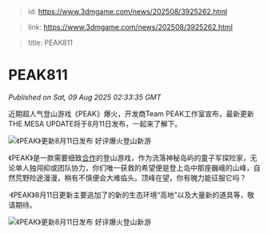 > id: https://www.3dmgame.com/news/202508/3925262.html

> link: https://www.3dmgame.com/news/202508/3925262.html

> title: PEAK811

# PEAK811
_Published on Sat, 09 Aug 2025 02:33:35 GMT_

近期超人气登山游戏《PEAK》爆火，开发商Team PEAK工作室宣布，最新更新THE MESA UPDATE将于8月11日发布，一起来了解下。

![《PEAK》更新8月11日发布 好评爆火登山新游](https://img.3dmgame.com/uploads/images/news/20250809/1754706770_640831.webp)

《PEAK》是一款需要细致[合作](https://www.3dmgame.com/tag/hezuo_1/)的登山游戏，作为流落神秘岛屿的童子军探险家，无论单人独闯抑或团队协力，你们唯一获救的希望便是登上岛中那座巍峨的山峰，自然荒野险途漫漫，稍有不慎便会大难临头。顶峰在望，你有魄力能征服它吗？

·《PEAK》8月11日更新主要追加了的新的生态环境“高地”以及大量新的道具等，敬请期待。

![《PEAK》更新8月11日发布 好评爆火登山新游](https://img.3dmgame.com/uploads/images/news/20250809/1754706782_105418.webp)
